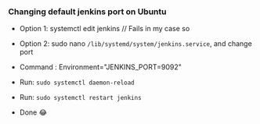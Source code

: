 
### Changing default jenkins port on Ubuntu
- Option 1:  systemctl edit jenkins  // Fails in my case so

- Option 2:  sudo nano  ``/lib/systemd/system/jenkins.service``, and change port

- Command : Environment="JENKINS_PORT=9092"

- Run: `sudo systemctl daemon-reload`

- Run: `sudo systemctl restart jenkins `

- Done :joy:
 
